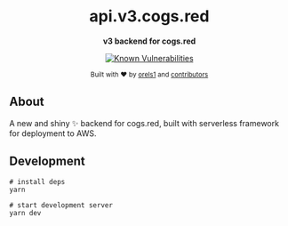 <h1 align="center">api.v3.cogs.red</h1>
<p align="center">
  <strong>v3 backend for cogs.red</strong>
</p>
<p align="center">
  <a href="https://snyk.io/test/github/orels1/api.v3.cogs.red?targetFile=package.json">
    <img src="https://snyk.io/test/github/orels1/api.v3.cogs.red/badge.svg?targetFile=package.json&style=flat-square" alt="Known Vulnerabilities" data-canonical-src="https://snyk.io/test/github/orels1/api.3.cogs.red?targetFile=package.json" style="max-width:100%;">
  </a>
</p>

<p align="center">
  <sub>Built with ❤︎ by
  <a href="https://twitter.com/orels1_">orels1</a> and
  <a href="https://github.com/orels1/api.v3.cogs.red/graphs/contributors">
    contributors
  </a>
</p>

## About

A new and shiny ✨ backend for cogs.red, built with serverless framework for deployment to AWS.

## Development

```shell
# install deps
yarn

# start development server
yarn dev
```
